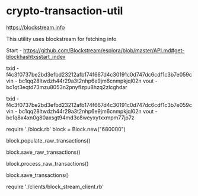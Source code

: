 # crypto-transaction-util

https://blockstream.info

This utility uses blockstream for fetching info

Start - https://github.com/Blockstream/esplora/blob/master/API.md#get-blockhashtxsstart_index


txid - f4c3f0737be2bd3efbd23212afb174f667d4c30191c0d747dc6cdf1c3b7e059c
vin - bc1qq28ltwdzh44r29a3t2nhp6e9jm6cnmpkjql02n
vout - bc1qt3eqtd73mzu8053n2pnyflzpu8hzq2zlcghdar


txid - f4c3f0737be2bd3efbd23212afb174f667d4c30191c0d747dc6cdf1c3b7e059c
vin - bc1qq28ltwdzh44r29a3t2nhp6e9jm6cnmpkjql02n
vout - bc1q8x4xn0g80axsgt94md3c8weyxytxxmpm77jp7z


require './block.rb'
block = Block.new("680000")

block.populate_raw_transactions()

block.save_raw_transactions()

block.process_raw_transactions()

block.save_transactions()


require './clients/block_stream_client.rb'

